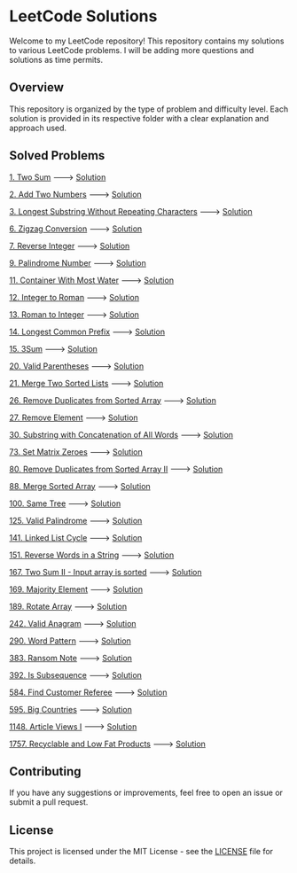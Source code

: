 # LeetCode Solutions

Welcome to my LeetCode repository! This repository contains my solutions to various LeetCode problems. I will be adding more questions and solutions as time permits.

## Overview

This repository is organized by the type of problem and difficulty level. Each solution is provided in its respective folder with a clear explanation and approach used.
 
## Solved Problems
[1. Two Sum](https://leetcode.com/problems/two-sum) ---> [Solution](https://github.com/LichtsteinReuven/LeetCode/tree/main/Easy/1.%20TwoSum) 

[2. Add Two Numbers](https://leetcode.com/problems/add-two-numbers) ---> [Solution](https://github.com/LichtsteinReuven/LeetCode/tree/main/Medium/2.%20AddTwoNumbers)

[3. Longest Substring Without Repeating Characters](https://leetcode.com/problems/longest-substring-without-repeating-characters/) ---> [Solution](https://github.com/LichtsteinReuven/LeetCode/tree/main/Medium/3.%20LongestSubstringWithoutRepeatingCharacters/Python)

[6. Zigzag Conversion](https://leetcode.com/problems/zigzag-conversion/) ---> [Solution](https://github.com/LichtsteinReuven/LeetCode/tree/main/Medium/6.%20ZigzagConversion)

[7. Reverse Integer](https://leetcode.com/problems/reverse-integer/) ---> [Solution](https://github.com/LichtsteinReuven/LeetCode/tree/main/Medium/7.%20ReverseInteger)

[9. Palindrome Number](https://leetcode.com/problems/palindrome-number/) ---> [Solution](https://github.com/LichtsteinReuven/LeetCode/tree/main/Easy/9.%20PalindromeNumber)

[11. Container With Most Water](https://leetcode.com/problems/container-with-most-water/) ---> [Solution](https://github.com/LichtsteinReuven/LeetCode/tree/main/Medium/11.ContainerWithMostWater/Python)

[12. Integer to Roman](https://leetcode.com/problems/integer-to-roman/) ---> [Solution](https://github.com/LichtsteinReuven/LeetCode/tree/main/Medium/12.IntegerToRoman/Python)

[13. Roman to Integer](https://leetcode.com/problems/roman-to-integer/) ---> [Solution](https://github.com/LichtsteinReuven/LeetCode/tree/main/Easy/13.%20RomanToInteger)

[14. Longest Common Prefix](https://leetcode.com/problems/longest-common-prefix/) ---> [Solution](https://github.com/LichtsteinReuven/LeetCode/tree/main/Easy/14.%20LongestCommonPrefix)

[15. 3Sum](https://leetcode.com/problems/3sum/) ---> [Solution](https://github.com/LichtsteinReuven/LeetCode/tree/main/Medium/15.3Sum/Python)

[20. Valid Parentheses](https://leetcode.com/problems/valid-parentheses/) ---> [Solution](https://github.com/LichtsteinReuven/LeetCode/tree/main/Easy/20.ValidParentheses/Python)

[21. Merge Two Sorted Lists](https://leetcode.com/problems/merge-two-sorted-lists/) ---> [Solution](https://github.com/LichtsteinReuven/LeetCode/tree/main/Easy/21.%20MergeTwoSortedLists)

[26. Remove Duplicates from Sorted Array](https://leetcode.com/problems/remove-duplicates-from-sorted-array) ---> [Solution](https://github.com/LichtsteinReuven/LeetCode/tree/main/Easy/26.%20RemoveDuplicatesFromSortedArray/Python)

[27. Remove Element](https://leetcode.com/problems/remove-element/) ---> [Solution](https://github.com/LichtsteinReuven/LeetCode/tree/main/Easy/27.%20RemoveElement/Python)

[30. Substring with Concatenation of All Words](https://leetcode.com/problems/substring-with-concatenation-of-all-words/) ---> [Solution](https://github.com/LichtsteinReuven/LeetCode/tree/main/Hard/30.SubstringWithConcatenationOfAllWords/Python)

[73. Set Matrix Zeroes](https://leetcode.com/problems/set-matrix-zeroes/) ---> [Solution](https://github.com/LichtsteinReuven/LeetCode/tree/main/Medium/73.SetMatrixZeroes/Python)

[80. Remove Duplicates from Sorted Array II](https://leetcode.com/problems/remove-duplicates-from-sorted-array-ii/) ---> [Solution](https://github.com/LichtsteinReuven/LeetCode/tree/main/Medium/80.%20RemoveDuplicatesFromSortedArrayII/Python)

[88. Merge Sorted Array](https://leetcode.com/problems/merge-sorted-array/) ---> [Solution](https://github.com/LichtsteinReuven/LeetCode/tree/main/Easy/88.%20MergeSortedArray/Python)
 
[100. Same Tree](https://leetcode.com/problems/same-tree/) ---> [Solution](https://github.com/LichtsteinReuven/LeetCode/tree/main/Easy/100.%20SameTree)

[125. Valid Palindrome](https://leetcode.com/problems/valid-palindrome/) ---> [Solution](https://github.com/LichtsteinReuven/LeetCode/tree/main/Easy/125.%20ValidPalindrome/Python)

[141. Linked List Cycle](https://leetcode.com/problems/linked-list-cycle/) ---> [Solution](https://github.com/LichtsteinReuven/LeetCode/tree/main/Easy/141.LinkedListCycle/Python)

[151. Reverse Words in a String](https://leetcode.com/problems/reverse-words-in-a-string/) ---> [Solution](https://github.com/LichtsteinReuven/LeetCode/tree/main/Medium/151.ReverseWordsInAString/Python)

[167. Two Sum II - Input array is sorted](https://leetcode.com/problems/two-sum-ii-input-array-is-sorted/) ---> [Solution](https://github.com/LichtsteinReuven/LeetCode/tree/main/Medium/167.TwoSumII%20-InputArrayIsSorted/Python)

[169. Majority Element](https://leetcode.com/problems/majority-element/) ---> [Solution](https://github.com/LichtsteinReuven/LeetCode/tree/main/Easy/169.%20MajorityElement/Python)

[189. Rotate Array](https://leetcode.com/problems/rotate-array/) ---> [Solution](https://github.com/LichtsteinReuven/LeetCode/tree/main/Medium/189.%20RotateArray/Python)

[242. Valid Anagram](https://leetcode.com/problems/valid-anagram/) ---> [Solution](https://github.com/LichtsteinReuven/LeetCode/tree/main/Easy/242.ValidAnagram/Python)

[290. Word Pattern](https://leetcode.com/problems/word-pattern/) ---> [Solution](https://github.com/LichtsteinReuven/LeetCode/tree/main/Easy/290.WordPattern/Python)

[383. Ransom Note](https://leetcode.com/problems/ransom-note/) ---> [Solution](https://github.com/LichtsteinReuven/LeetCode/tree/main/Easy/383.RansomNote/Python)

[392. Is Subsequence](https://leetcode.com/problems/is-subsequence/) ---> [Solution](https://github.com/LichtsteinReuven/LeetCode/tree/main/Easy/392.%20IsSubsequence/Python)

[584. Find Customer Referee]([ReverseWordsInAString.py](ReverseWordsInAString.py)https://leetcode.com/problems/find-customer-referee/) ---> [Solution](https://github.com/LichtsteinReuven/LeetCode/tree/main/Easy/584.FindCustomerReferee/SQL)

[595. Big Countries](https://leetcode.com/problems/big-countries/) ---> [Solution](https://github.com/LichtsteinReuven/LeetCode/tree/main/Easy/595.BigCountries/SQL)

[1148. Article Views I](https://leetcode.com/problems/article-views-i/) ---> [Solution](https://github.com/LichtsteinReuven/LeetCode/tree/main/Easy/1148.ArticleViewsI/SQL)

[1757. Recyclable and Low Fat Products](https://leetcode.com/problems/recyclable-and-low-fat-products/) ---> [Solution](https://github.com/LichtsteinReuven/LeetCode/tree/main/Easy/1757.RecuclableAndLowFatProducts/SQL)



## Contributing

If you have any suggestions or improvements, feel free to open an issue or submit a pull request.

## License

This project is licensed under the MIT License - see the [LICENSE](LICENSE) file for details.

